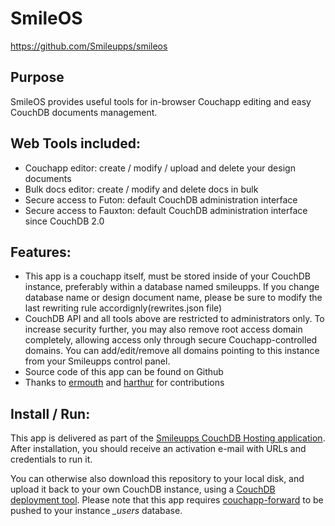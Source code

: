 # SmileOS
https://github.com/Smileupps/smileos

## Purpose 

SmileOS provides useful tools for in-browser Couchapp editing and easy CouchDB documents management.

## Web Tools included:

* Couchapp editor: create / modify / upload and delete your design documents
* Bulk docs editor: create / modify and delete docs in bulk
* Secure access to Futon: default CouchDB administration interface
* Secure access to Fauxton: default CouchDB administration interface since CouchDB 2.0

## Features:

* This app is a couchapp itself, must be stored inside of your CouchDB instance, preferably within a database named smileupps. If you change database name or design document name, please be sure to modify the last rewriting rule accordignly(rewrites.json file)
* CouchDB API and all tools above are restricted to administrators only. To increase security further, you may also remove root access domain completely, allowing access only through secure Couchapp-controlled domains. You can add/edit/remove all domains pointing to this instance from your Smileupps control panel.
* Source code of this app can be found on Github
* Thanks to [ermouth](https://github.com/ermouth) and [harthur](https://github.com/harthur) for contributions

## Install / Run:

This app is delivered as part of the [Smileupps CouchDB Hosting application](https://www.smileupps.com/store/apps/couchdb). After installation, you should receive an activation e-mail with URLs and credentials to run it.

You can otherwise also download this repository to your local disk, and upload it back to your own CouchDB instance, using a [CouchDB deployment tool](https://www.smileupps.com/wiki). Please note that this app requires [couchapp-forward](https://github.com/Smileupps/couchapp-forward) to be pushed to your instance  *_users* database.
